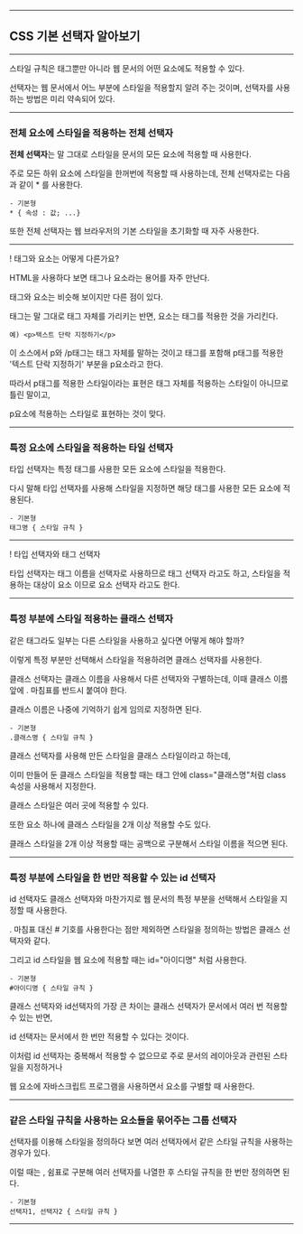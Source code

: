 ***
## CSS 기본 선택자 알아보기
***
스타일 규칙은 태그뿐만 아니라 웹 문서의 어떤 요소에도 적용할 수 있다.

선택자는 웹 문서에서 어느 부분에 스타일을 적용할지 알려 주는 것이며, 선택자를 사용하는 방법은 미리 약속되어 있다.
***

### 전체 요소에 스타일을 적용하는 전체 선택자

<b>전체 선택자</b>는 말 그대로 스타일을 문서의 모든 요소에 적용할 때 사용한다.

주로 모든 하위 요소에 스타일을 한꺼번에 적용할 때 사용하는데, 전체 선택자로는 다음과 같이 * 를 사용한다.

    - 기본형
    * { 속성 : 값; ...}

또한 전체 선택자는 웹 브라우저의 기본 스타일을 초기화할 때 자주 사용한다.

***
! 태그와 요소는 어떻게 다른가요?

HTML을 사용하다 보면 태그나 요소라는 용어를 자주 만난다. 

태그와 요소는 비슷해 보이지만 다른 점이 있다. 

태그는 말 그대로 태그 자체를 가리키는 반면, 요소는 태그를 적용한 것을 가리킨다.

    예) <p>텍스트 단락 지정하기</p>

이 소스에서 p와 /p태그는 태그 자체를 말하는 것이고 태그를 포함해 p태그를 적용한 '텍스트 단락 지정하기' 부분을 p요소라고 한다.

따라서 p태그를 적용한 스타일이라는 표현은 태그 자체를 적용하는 스타일이 아니므로 틀린 말이고,

p요소에 적용하는 스타일로 표현하는 것이 맞다.

***

### 특정 요소에 스타일을 적용하는 타일 선택자

타입 선택자는 특정 태그를 사용한 모든 요소에 스타일을 적용한다.

다시 말해 타입 선택자를 사용해 스타일을 지정하면 해당 태그를 사용한 모든 요소에 적용된다.

    - 기본형
    태그명 { 스타일 규칙 }

***
! 타입 선택자와 태그 선택자

타입 선택자는 태그 이름을 선택자로 사용하므로 태그 선택자 라고도 하고, 스타일을 적용하는 대상이 요소 이므로 요소 선택자 라고도 한다.

***

### 특정 부분에 스타일 적용하는 클래스 선택자

같은 태그라도 일부는 다른 스타일을 사용하고 싶다면 어떻게 해야 할까?

이렇게 특정 부분만 선택해서 스타일을 적용하려면 클래스 선택자를 사용한다.

클래스 선택자는 클래스 이름을 사용해서 다른 선택자와 구별하는데, 이때 클래스 이름 앞에 . 마침표를 반드시 붙여야 한다.

클래스 이름은 나중에 기억하기 쉽게 임의로 지정하면 된다.

    - 기본형
    .클래스명 { 스타일 규칙 }

클래스 선택자를 사용해 만든 스타일을 클래스 스타일이라고 하는데, 

이미 만들어 둔 클래스 스타일을 적용할 때는 태그 안에 class="클래스명"처럼 class 속성을 사용해서 지정한다.

클래스 스타일은 여러 곳에 적용할 수 있다.

또한 요소 하나에 클래스 스타일을 2개 이상 적용할 수도 있다.

클래스 스타일을 2개 이상 적용할 때는 공백으로 구분해서 스타일 이름을 적으면 된다.
***

### 특정 부분에 스타일을 한 번만 적용할 수 있는 id 선택자

id 선택자도 클래스 선택자와 마찬가지로 웹 문서의 특정 부분을 선택해서 스타일을 지정할 때 사용한다.

. 마침표 대신 # 기호를 사용한다는 점만 제외하면 스타일을 정의하는 방법은 클래스 선택자와 같다.

그리고 id 스타일을 웹 요소에 적용할 때는 id="아이디명" 처럼 사용한다.

    - 기본형
    #아이디명 { 스타일 규칙 }

클래스 선택자와 id선택자의 가장 큰 차이는 클래스 선택자가 문서에서 여러 번 적용할 수 있는 반면,

id 선택자는 문서에서 한 번만 적용할 수 있다는 것이다.

이처럼 id 선택자는 중복해서 적용할 수 없으므로 주로 문서의 레이아웃과 관련된 스타일을 지정하거나 

웹 요소에 자바스크립트 프로그램을 사용하면서 요소를 구별할 때 사용한다.
***

### 같은 스타일 규칙을 사용하는 요소들을 묶어주는 그룹 선택자

선택자를 이용해 스타일을 정의하다 보면 여러 선택자에서 같은 스타일 규칙을 사용하는 경우가 있다.

이럴 때는 , 쉼표로 구분해 여러 선택자를 나열한 후 스타일 규칙을 한 번만 정의하면 된다.

    - 기본형
    선택자1, 선택자2 { 스타일 규칙 }

***

